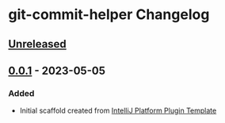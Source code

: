 <!-- Keep a Changelog guide -> https://keepachangelog.com -->

# git-commit-helper Changelog

## [Unreleased]

## [0.0.1] - 2023-05-05

### Added
- Initial scaffold created from [IntelliJ Platform Plugin Template](https://github.com/JetBrains/intellij-platform-plugin-template)

[Unreleased]: https://github.com/lijianjian/git-commit-helper/compare/v0.0.1...HEAD
[0.0.1]: https://github.com/lijianjian/git-commit-helper/commits/v0.0.1
